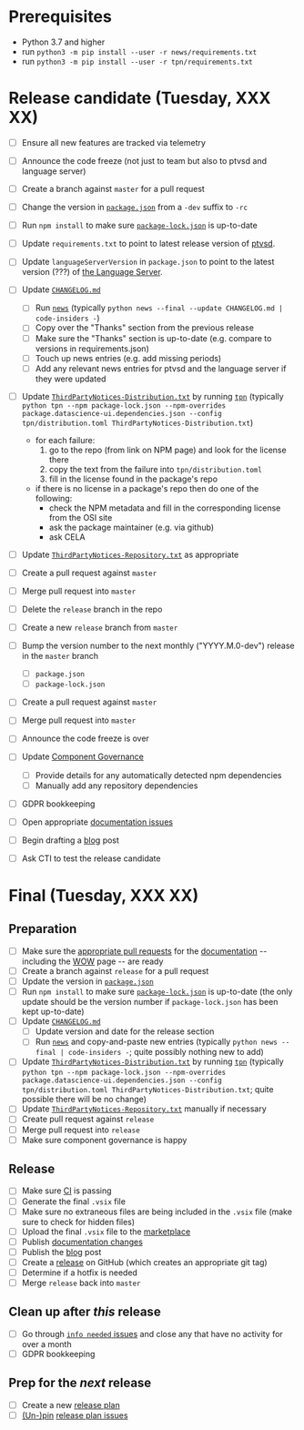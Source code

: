 # Prerequisites

* Python 3.7 and higher
* run `python3 -m pip install --user -r news/requirements.txt`
* run `python3 -m pip install --user -r tpn/requirements.txt`


# Release candidate (Tuesday, XXX XX)

- [ ] Ensure all new features are tracked via telemetry
- [ ] Announce the code freeze (not just to team but also to ptvsd and language server)
- [ ] Create a branch against `master` for a pull request
- [ ] Change the version in [`package.json`](https://github.com/Microsoft/vscode-python/blob/master/package.json) from a `-dev` suffix to `-rc`
- [ ] Run `npm install` to make sure [`package-lock.json`](https://github.com/Microsoft/vscode-python/blob/master/package.json) is up-to-date
- [ ] Update `requirements.txt` to point to latest release version of [ptvsd](https://github.com/microsoft/ptvsd).
- [ ] Update `languageServerVersion` in `package.json` to point to the latest version (???) of [the Language Server](https://github.com/Microsoft/python-language-server).
- [ ] Update [`CHANGELOG.md`](https://github.com/Microsoft/vscode-python/blob/master/CHANGELOG.md)
   - [ ] Run [`news`](https://github.com/Microsoft/vscode-python/tree/master/news) (typically `python news --final --update CHANGELOG.md | code-insiders -`)
   - [ ] Copy over the "Thanks" section from the previous release
   - [ ] Make sure the "Thanks" section is up-to-date (e.g. compare to versions in requirements.json)
   - [ ] Touch up news entries (e.g. add missing periods)
   - [ ] Add any relevant news entries for ptvsd and the language server if they were updated
- [ ] Update [`ThirdPartyNotices-Distribution.txt`](https://github.com/Microsoft/vscode-python/blob/master/ThirdPartyNotices-Distribution.txt) by running [`tpn`](https://github.com/Microsoft/vscode-python/tree/master/tpn) (typically `python tpn --npm package-lock.json --npm-overrides package.datascience-ui.dependencies.json --config tpn/distribution.toml ThirdPartyNotices-Distribution.txt`)
   * for each failure:
      1. go to the repo (from link on NPM page) and look for the license there
      1. copy the text from the failure into `tpn/distribution.toml`
      1. fill in the license found in the package's repo
   * if there is no license in a package's repo then do one of the following:
      + check the NPM metadata and fill in the corresponding license from the OSI site
      + ask the package maintainer (e.g. via github)
      + ask CELA
- [ ] Update [`ThirdPartyNotices-Repository.txt`](https://github.com/Microsoft/vscode-python/blob/master/ThirdPartyNotices-Repository.txt) as appropriate
- [ ] Create a pull request against `master`
- [ ] Merge pull request into `master`
- [ ] Delete the `release` branch in the repo
- [ ] Create a new `release` branch from `master`
- [ ] Bump the version number to the next monthly ("YYYY.M.0-dev") release in the `master` branch
  - [ ] `package.json`
  - [ ] `package-lock.json`
- [ ] Create a pull request against `master`
- [ ] Merge pull request into `master`
- [ ] Announce the code freeze is over
- [ ] Update [Component Governance](https://dev.azure.com/ms/vscode-python/)
  - [ ] Provide details for any automatically detected npm dependencies
  - [ ] Manually add any repository dependencies
- [ ] GDPR bookkeeping
- [ ] Open appropriate [documentation issues](https://github.com/microsoft/vscode-docs/issues?q=is%3Aissue+is%3Aopen+label%3Apython)
- [ ] Begin drafting a [blog](http://aka.ms/pythonblog) post
- [ ] Ask CTI to test the release candidate


# Final (Tuesday, XXX XX)

## Preparation

- [ ] Make sure the [appropriate pull requests](https://github.com/microsoft/vscode-docs/pulls) for the [documentation](https://code.visualstudio.com/docs/python/python-tutorial) -- including the [WOW](https://code.visualstudio.com/docs/languages/python) page -- are ready
- [ ] Create a branch against `release` for a pull request
- [ ] Update the version in [`package.json`](https://github.com/Microsoft/vscode-python/blob/master/package.json)
- [ ] Run `npm install` to make sure [`package-lock.json`](https://github.com/Microsoft/vscode-python/blob/master/package.json) is up-to-date (the only update should be the version number if `package-lock.json` has been kept up-to-date)
- [ ] Update [`CHANGELOG.md`](https://github.com/Microsoft/vscode-python/blob/master/CHANGELOG.md)
   - [ ] Update version and date for the release section
   - [ ] Run [`news`](https://github.com/Microsoft/vscode-python/tree/master/news) and copy-and-paste new entries (typically `python news --final | code-insiders -`; quite possibly nothing new to add)
- [ ] Update [`ThirdPartyNotices-Distribution.txt`](https://github.com/Microsoft/vscode-python/blob/master/ThirdPartyNotices-Distribution.txt) by running [`tpn`](https://github.com/Microsoft/vscode-python/tree/master/tpn) (typically `python tpn --npm package-lock.json --npm-overrides package.datascience-ui.dependencies.json --config tpn/distribution.toml ThirdPartyNotices-Distribution.txt`; quite possible there will be no change)
- [ ] Update [`ThirdPartyNotices-Repository.txt`](https://github.com/Microsoft/vscode-python/blob/master/ThirdPartyNotices-Repository.txt) manually if necessary
- [ ] Create pull request against `release`
- [ ] Merge pull request into `release`
- [ ] Make sure component governance is happy

## Release

- [ ] Make sure [CI](https://github.com/Microsoft/vscode-python/blob/master/CONTRIBUTING.md) is passing
- [ ] Generate the final `.vsix` file
- [ ] Make sure no extraneous files are being included in the `.vsix` file (make sure to check for hidden files)
- [ ] Upload the final `.vsix` file to the [marketplace](https://marketplace.visualstudio.com/items?itemName=ms-python.python)
- [ ] Publish [documentation changes](https://github.com/Microsoft/vscode-docs/pulls?q=is%3Apr+is%3Aopen+label%3Apython)
- [ ] Publish the [blog](http://aka.ms/pythonblog) post
- [ ] Create a [release](https://github.com/Microsoft/vscode-python/releases) on GitHub (which creates an appropriate git tag)
- [ ] Determine if a hotfix is needed
- [ ] Merge `release` back into `master`

## Clean up after _this_ release
- [ ] Go through [`info needed` issues](https://github.com/Microsoft/vscode-python/issues?utf8=%E2%9C%93&q=is%3Aopen+label%3A%22info+needed%22+sort%3Acreated-asc+-label%3A%22data+science%22) and close any that have no activity for over a month
- [ ] GDPR bookkeeping

## Prep for the _next_ release
- [ ] Create a new [release plan](https://github.com/Microsoft/vscode-python/edit/master/.github/release_plan.md)
- [ ] [(Un-)pin](https://help.github.com/en/articles/pinning-an-issue-to-your-repository) [release plan issues](https://github.com/Microsoft/vscode-python/labels/release%20plan)
